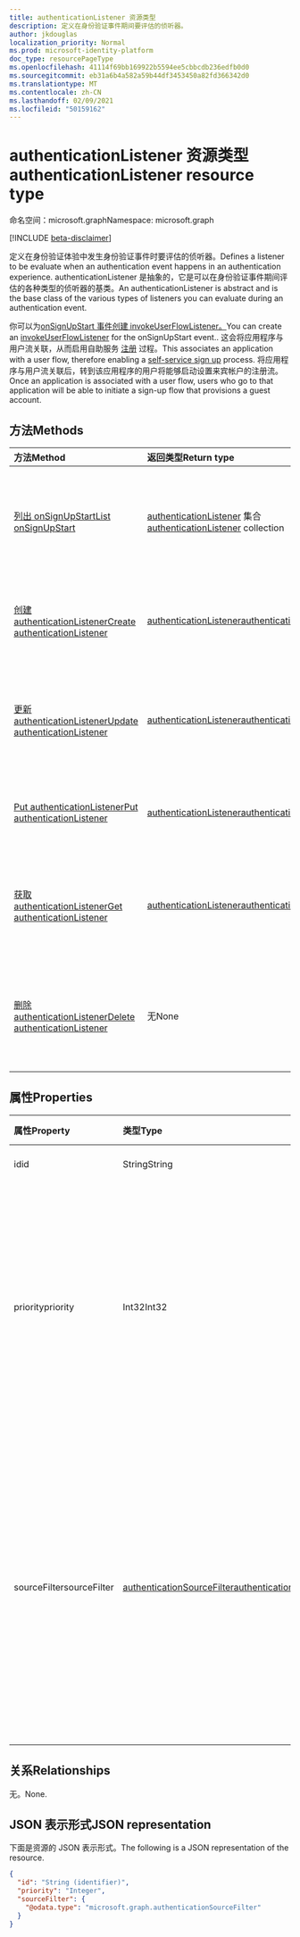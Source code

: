 ```yaml
---
title: authenticationListener 资源类型
description: 定义在身份验证事件期间要评估的侦听器。
author: jkdouglas
localization_priority: Normal
ms.prod: microsoft-identity-platform
doc_type: resourcePageType
ms.openlocfilehash: 41114f69bb169922b5594ee5cbbcdb236edfb0d0
ms.sourcegitcommit: eb31a6b4a582a59b44df3453450a82fd366342d0
ms.translationtype: MT
ms.contentlocale: zh-CN
ms.lasthandoff: 02/09/2021
ms.locfileid: "50159162"
---
```

# <a name="authenticationlistener-resource-type"></a><span data-ttu-id="95930-103">authenticationListener 资源类型</span><span class="sxs-lookup"><span data-stu-id="95930-103">authenticationListener resource type</span></span>

<span data-ttu-id="95930-104">命名空间：microsoft.graph</span><span class="sxs-lookup"><span data-stu-id="95930-104">Namespace: microsoft.graph</span></span>

[!INCLUDE [beta-disclaimer](../../includes/beta-disclaimer.md)]

<span data-ttu-id="95930-105">定义在身份验证体验中发生身份验证事件时要评估的侦听器。</span><span class="sxs-lookup"><span data-stu-id="95930-105">Defines a listener to be evaluate when an authentication event happens in an authentication experience.</span></span> <span data-ttu-id="95930-106">authenticationListener 是抽象的，它是可以在身份验证事件期间评估的各种类型的侦听器的基类。</span><span class="sxs-lookup"><span data-stu-id="95930-106">An authenticationListener is abstract and is the base class of the various types of listeners you can evaluate during an authentication event.</span></span> 

<span data-ttu-id="95930-107">你可以为[onSignUpStart 事件创建 invokeUserFlowListener。](../resources/invokeuserflowlistener.md)</span><span class="sxs-lookup"><span data-stu-id="95930-107">You can create an [invokeUserFlowListener](../resources/invokeuserflowlistener.md) for the onSignUpStart event..</span></span> <span data-ttu-id="95930-108">这会将应用程序与用户流关联，从而启用自助服务 [注册](https://docs.microsoft.com/azure/active-directory/external-identities/self-service-sign-up-overview) 过程。</span><span class="sxs-lookup"><span data-stu-id="95930-108">This associates an application with a user flow, therefore enabling a [self-service sign up](https://docs.microsoft.com/azure/active-directory/external-identities/self-service-sign-up-overview) process.</span></span> <span data-ttu-id="95930-109">将应用程序与用户流关联后，转到该应用程序的用户将能够启动设置来宾帐户的注册流。</span><span class="sxs-lookup"><span data-stu-id="95930-109">Once an application is associated with a user flow, users who go to that application will be able to initiate a sign-up flow that provisions a guest account.</span></span>

## <a name="methods"></a><span data-ttu-id="95930-110">方法</span><span class="sxs-lookup"><span data-stu-id="95930-110">Methods</span></span>

|<span data-ttu-id="95930-111">方法</span><span class="sxs-lookup"><span data-stu-id="95930-111">Method</span></span>|<span data-ttu-id="95930-112">返回类型</span><span class="sxs-lookup"><span data-stu-id="95930-112">Return type</span></span>|<span data-ttu-id="95930-113">说明</span><span class="sxs-lookup"><span data-stu-id="95930-113">Description</span></span>|
|:---|:---|:---|
|[<span data-ttu-id="95930-114">列出 onSignUpStart</span><span class="sxs-lookup"><span data-stu-id="95930-114">List onSignUpStart</span></span>](../api/authenticationeventspolicy-list-onsignupstart.md)|<span data-ttu-id="95930-115">[authenticationListener](../resources/authenticationlistener.md) 集合</span><span class="sxs-lookup"><span data-stu-id="95930-115">[authenticationListener](../resources/authenticationlistener.md) collection</span></span>|<span data-ttu-id="95930-116">获取 onSignupStart 事件支持的 authenticationListener 资源的集合。</span><span class="sxs-lookup"><span data-stu-id="95930-116">Get the collection of authenticationListener resources supported by the onSignupStart event.</span></span>|
|[<span data-ttu-id="95930-117">创建 authenticationListener</span><span class="sxs-lookup"><span data-stu-id="95930-117">Create authenticationListener</span></span>](../api/authenticationeventspolicy-post-onsignupstart.md)|[<span data-ttu-id="95930-118">authenticationListener</span><span class="sxs-lookup"><span data-stu-id="95930-118">authenticationListener</span></span>](../resources/authenticationlistener.md)|<span data-ttu-id="95930-119">为 onSignupStart 事件创建新的 authenticationListener 对象。</span><span class="sxs-lookup"><span data-stu-id="95930-119">Create a new authenticationListener object for the onSignupStart event.</span></span>|
|[<span data-ttu-id="95930-120">更新 authenticationListener</span><span class="sxs-lookup"><span data-stu-id="95930-120">Update authenticationListener</span></span>](../api/authenticationlistener-update.md)|[<span data-ttu-id="95930-121">authenticationListener</span><span class="sxs-lookup"><span data-stu-id="95930-121">authenticationListener</span></span>](../resources/authenticationlistener.md)|<span data-ttu-id="95930-122">更新为身份验证管道中的 onSignupStart 事件定义的指定侦听器。</span><span class="sxs-lookup"><span data-stu-id="95930-122">Update the specified listener defined for the onSignupStart event in the authentication pipeline.</span></span>|
|[<span data-ttu-id="95930-123">Put authenticationListener</span><span class="sxs-lookup"><span data-stu-id="95930-123">Put authenticationListener</span></span>](../api/authenticationlistener-put.md)|[<span data-ttu-id="95930-124">authenticationListener</span><span class="sxs-lookup"><span data-stu-id="95930-124">authenticationListener</span></span>](../resources/authenticationlistener.md)|<span data-ttu-id="95930-125">替换 authenticationListener 对象的属性。</span><span class="sxs-lookup"><span data-stu-id="95930-125">Replace the properties of an authenticationListener object.</span></span>|
|[<span data-ttu-id="95930-126">获取 authenticationListener</span><span class="sxs-lookup"><span data-stu-id="95930-126">Get authenticationListener</span></span>](../api/authenticationlistener-get.md)|[<span data-ttu-id="95930-127">authenticationListener</span><span class="sxs-lookup"><span data-stu-id="95930-127">authenticationListener</span></span>](../resources/authenticationlistener.md)|<span data-ttu-id="95930-128">获取为身份验证管道中的 onSignupStart 事件定义的指定侦听器。</span><span class="sxs-lookup"><span data-stu-id="95930-128">Get the specified listener defined for the onSignupStart event in the authentication pipeline.</span></span>|
|[<span data-ttu-id="95930-129">删除 authenticationListener</span><span class="sxs-lookup"><span data-stu-id="95930-129">Delete authenticationListener</span></span>](../api/authenticationlistener-delete.md)|<span data-ttu-id="95930-130">无</span><span class="sxs-lookup"><span data-stu-id="95930-130">None</span></span>|<span data-ttu-id="95930-131">删除为身份验证管道中的 onSignupStart 事件定义的指定侦听器。</span><span class="sxs-lookup"><span data-stu-id="95930-131">Delete the specified listener defined for the onSignupStart event in the authentication pipeline.</span></span>|

## <a name="properties"></a><span data-ttu-id="95930-132">属性</span><span class="sxs-lookup"><span data-stu-id="95930-132">Properties</span></span>

|<span data-ttu-id="95930-133">属性</span><span class="sxs-lookup"><span data-stu-id="95930-133">Property</span></span>|<span data-ttu-id="95930-134">类型</span><span class="sxs-lookup"><span data-stu-id="95930-134">Type</span></span>|<span data-ttu-id="95930-135">说明</span><span class="sxs-lookup"><span data-stu-id="95930-135">Description</span></span>|
|:---|:---|:---|
|<span data-ttu-id="95930-136">id</span><span class="sxs-lookup"><span data-stu-id="95930-136">id</span></span>|<span data-ttu-id="95930-137">String</span><span class="sxs-lookup"><span data-stu-id="95930-137">String</span></span>|<span data-ttu-id="95930-138">操作标识符。</span><span class="sxs-lookup"><span data-stu-id="95930-138">The identifier of the action.</span></span>|
|<span data-ttu-id="95930-139">priority</span><span class="sxs-lookup"><span data-stu-id="95930-139">priority</span></span>|<span data-ttu-id="95930-140">Int32</span><span class="sxs-lookup"><span data-stu-id="95930-140">Int32</span></span>|<span data-ttu-id="95930-141">侦听器的优先级。</span><span class="sxs-lookup"><span data-stu-id="95930-141">The priority of the listener.</span></span> <span data-ttu-id="95930-142">确定事件具有多个侦听器时的评估顺序。</span><span class="sxs-lookup"><span data-stu-id="95930-142">Determines the order of evaluation when an event has multiple listeners.</span></span> <span data-ttu-id="95930-143">优先级从低到高进行评估。</span><span class="sxs-lookup"><span data-stu-id="95930-143">The priority is evaluated from low to high.</span></span>|
|<span data-ttu-id="95930-144">sourceFilter</span><span class="sxs-lookup"><span data-stu-id="95930-144">sourceFilter</span></span>|[<span data-ttu-id="95930-145">authenticationSourceFilter</span><span class="sxs-lookup"><span data-stu-id="95930-145">authenticationSourceFilter</span></span>](../resources/authenticationsourcefilter.md)|<span data-ttu-id="95930-146">基于用于确定是否评估侦听器的身份验证源进行筛选。</span><span class="sxs-lookup"><span data-stu-id="95930-146">Filter based on the source of the authentication that is used to determine whether the listener is evaluated.</span></span> <span data-ttu-id="95930-147">当前仅限于基于用户进行身份验证的应用程序的评估。</span><span class="sxs-lookup"><span data-stu-id="95930-147">This is currently limited to evaluations based on application the user is authenticating to.</span></span>|

## <a name="relationships"></a><span data-ttu-id="95930-148">关系</span><span class="sxs-lookup"><span data-stu-id="95930-148">Relationships</span></span>

<span data-ttu-id="95930-149">无。</span><span class="sxs-lookup"><span data-stu-id="95930-149">None.</span></span>

## <a name="json-representation"></a><span data-ttu-id="95930-150">JSON 表示形式</span><span class="sxs-lookup"><span data-stu-id="95930-150">JSON representation</span></span>

<span data-ttu-id="95930-151">下面是资源的 JSON 表示形式。</span><span class="sxs-lookup"><span data-stu-id="95930-151">The following is a JSON representation of the resource.</span></span>
<!-- {
  "blockType": "resource",
  "keyProperty": "id",
  "@odata.type": "microsoft.graph.authenticationListener",
  "openType": false
}
-->

``` json
{
  "id": "String (identifier)",
  "priority": "Integer",
  "sourceFilter": {
    "@odata.type": "microsoft.graph.authenticationSourceFilter"
  }
}
```
